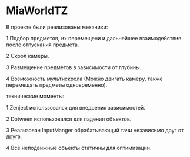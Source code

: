 # MiaWorldTZ

В проекте были реализованы механики:

1 Подбор предметов, их перемещени и дальнейшее взаимодействие после отпускания предмета.

2 Скрол камеры.

3 Размещение предметов в зависимости от глубины.

4 Возможность мультискрола (Можно двигать камеру, также перемещать предметы одновременно).


 технические моменты:
 
 1 Zenject использовался для внедрения зависимостей.
 
 2 Dotween использовался для падения объектов.
 
 3 Реализован InputManger обрабатывающий тачи независимо друг от друга.
 
 4 Все неподвижные объекты статичны для оптимизации.
